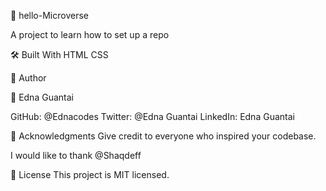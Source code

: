 📖 hello-Microverse

A project to learn how to set up a repo

🛠 Built With
HTML
CSS

👥 Author

👤 Edna Guantai

GitHub: @Ednacodes
Twitter: @Edna Guantai
LinkedIn: Edna Guantai

🙏 Acknowledgments
Give credit to everyone who inspired your codebase.

I would like to thank @Shaqdeff

📝 License
This project is MIT licensed.
